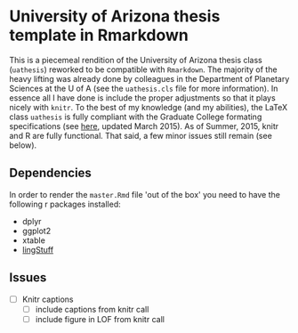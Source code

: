 # University of Arizona thesis template in Rmarkdown

This is a piecemeal rendition of the University of Arizona thesis class 
(`uathesis`) reworked to be compatible with `Rmarkdown`. The majority of the 
heavy lifting was already done by colleagues in the Department of Planetary 
Sciences at the U of A (see the `uathesis.cls` file for more information). In 
essence all I have done is include the proper adjustments so that it plays 
nicely with `knitr`. To the best of my knowledge (and my abilities), the LaTeX 
class ```uathesis``` is fully compliant with the Graduate College formating 
specifications (see [here](https://grad.arizona.edu/gcforms/sites/gcforms/files/page/dissertationformattingguide-mar2015.pdf), updated March 2015). As of Summer, 2015, knitr 
and R are fully functional. That said, a few minor issues still remain (see 
below).

## Dependencies

In order to render the ```master.Rmd``` file 'out of the box' you need to have 
the following r packages installed:

- dplyr
- ggplot2
- xtable
- [lingStuff](http://www.jvcasillas.com/lingStuff/)

## Issues

- [ ] Knitr captions
	- [ ] include captions from knitr call
	- [ ] include figure in LOF from knitr call
